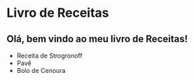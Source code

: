 
# Livro de Receitas #

## Olá, bem vindo ao meu livro de Receitas! ##

 - Receita de Strogronoff
 - Pavê
 - Bolo de Cenoura
